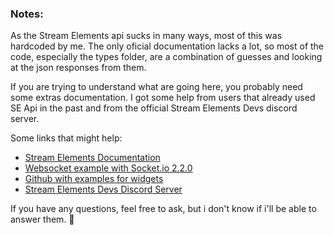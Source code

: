 ### Notes:

As the Stream Elements api sucks in many ways, most of this was hardcoded by me. The only oficial
documentation lacks a lot, so most of the code, especially the types folder, are a combination of
guesses and looking at the json responses from them.

If you are trying to understand what are going here, you probably need some extras documentation. I
got some help from users that already used SE Api in the past and from the official Stream Elements
Devs discord server.

Some links that might help:

- [Stream Elements Documentation](https://dev.streamelements.com/)
- [Websocket example with Socket.io 2.2.0](https://dev.streamelements.com/docs/kappa/docs/Websockets.md)
- [Github with examples for widgets](https://github.com/StreamElements/widgets/blob/master/CustomCode.md)
- [Stream Elements Devs Discord Server](https://discord.gg/x5SUNGHhrP)

If you have any questions, feel free to ask, but i don't know if i'll be able to answer them. 👋
